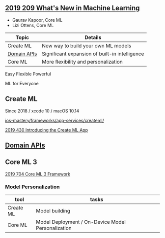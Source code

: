 

## [2019 209 What's New in Machine Learning](https://developer.apple.com/videos/play/wwdc2019/209/)


- Gaurav Kapoor, Core ML
- Lizi Ottens, Core ML


Topic|Details
--|--
Create ML|New way to build your own ML models
[Domain APIs](domain-apis.md)|Significant expansion of built-in intelligence
Core ML|More flexibility and personalization

Easy Flexible Powerful



ML for Everyone




## Create ML

Since 2018 / xcode 10 / macOS 10.14

[ios-mastery/frameworks/app-services/createml/](https://github.com/between40and2/ios-mastery/tree/master/frameworks/app-services/createml)


[2019 430 Introducing the Create ML App](https://developer.apple.com/videos/play/wwdc2019/430)

## [Domain APIs](domain-apis.md)


## Core ML 3

[2019 704 Core ML 3 Framework](https://developer.apple.com/videos/play/wwdc2019/704)

### Model Personalization

tool|tasks
--|--
Create ML|Model building
Core ML|Model Deployment / On-Device Model Personalization



